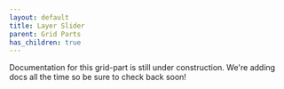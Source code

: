 ```yaml
---
layout: default
title: Layer Slider
parent: Grid Parts
has_children: true
---
```


Documentation for this grid-part is still under construction. We're adding docs all the time so be sure to check back soon!